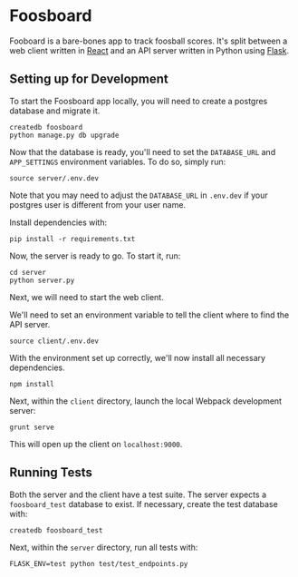# Foosboard

Fooboard is a bare-bones app to track foosball scores. It's split between a web client written in [React](http://facebook.github.io/react/) and an API server written in Python using [Flask](http://flask.pocoo.org/).

## Setting up for Development

To start the Foosboard app locally, you will need to create a postgres database and migrate it.

```
createdb foosboard
python manage.py db upgrade
```

Now that the database is ready, you'll need to set the `DATABASE_URL` and `APP_SETTINGS` environment variables. To do so, simply run:

```
source server/.env.dev
```

Note that you may need to adjust the `DATABASE_URL` in `.env.dev` if your postgres user is different from your user name.

Install dependencies with:

```
pip install -r requirements.txt
```

Now, the server is ready to go. To start it, run:

```
cd server
python server.py
```

Next, we will need to start the web client.

We'll need to set an environment variable to tell the client where to find the API server.

```
source client/.env.dev
```

With the environment set up correctly, we'll now install all necessary dependencies.

```
npm install
```

Next, within the `client` directory, launch the local Webpack development server:

```
grunt serve
```

This will open up the client on `localhost:9000`.

## Running Tests

Both the server and the client have a test suite. The server expects a `foosboard_test` database to exist. If necessary, create the test database with:

```
createdb foosboard_test
```

Next, within the `server` directory, run all tests with:

```
FLASK_ENV=test python test/test_endpoints.py
```
